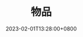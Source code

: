---
weight: 1
icon: book
icon_pack: fas

title: 物品
date: '2023-02-01T13:28:00+0800'
type: book # Do not modify.
---